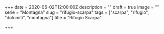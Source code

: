 +++
date = 2020-06-02T12:00:00Z
description = ""
draft = true
image = ""
serie = "Montagna"
slug = "rifugio-scarpa"
tags = ["scarpa", "rifugio", "dolomiti", "montagna"]
title = "Rifugio Scarpa"

+++


